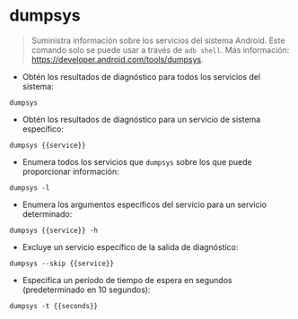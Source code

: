 # dumpsys

> Suministra información sobre los servicios del sistema Android.
> Este comando solo se puede usar a través de `adb shell`.
> Más información: <https://developer.android.com/tools/dumpsys>.

- Obtén los resultados de diagnóstico para todos los servicios del sistema:

`dumpsys`

- Obtén los resultados de diagnóstico para un servicio de sistema específico:

`dumpsys {{service}}`

- Enumera todos los servicios que `dumpsys` sobre los que puede proporcionar información:

`dumpsys -l`

- Enumera los argumentos específicos del servicio para un servicio determinado:

`dumpsys {{service}} -h`

- Excluye un servicio específico de la salida de diagnóstico:

`dumpsys --skip {{service}}`

- Especifica un período de tiempo de espera en segundos (predeterminado en 10 segundos):

`dumpsys -t {{seconds}}`
